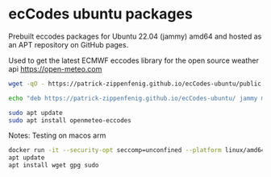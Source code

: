 # ecCodes ubuntu packages

Prebuilt eccodes packages for Ubuntu 22.04 (jammy) amd64 and hosted as an APT repository on GitHub pages. 

Used to get the latest ECMWF eccodes library for the open source weather api https://open-meteo.com

```bash
wget -qO - https://patrick-zippenfenig.github.io/ecCodes-ubuntu/public.key | gpg --dearmor | sudo tee /etc/apt/trusted.gpg.d/ecCodes-ubuntu.gpg > /dev/null

echo "deb https://patrick-zippenfenig.github.io/ecCodes-ubuntu/ jammy main" | sudo tee /etc/apt/sources.list.d/ecCodes-ubuntu.list

sudo apt update
sudo apt install openmeteo-eccodes
```


Notes: Testing on macos arm
```bash
docker run -it --security-opt seccomp=unconfined --platform linux/amd64 ubuntu
apt update
apt install wget gpg sudo
```